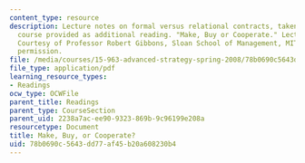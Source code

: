 ```yaml
---
content_type: resource
description: Lecture notes on formal versus relational contracts, taken from a different
  course provided as additional reading. "Make, Buy or Cooperate." Lecture Note 4.
  Courtesy of Professor Robert Gibbons, Sloan School of Management, MIT. Used with
  permission.
file: /media/courses/15-963-advanced-strategy-spring-2008/78b0690c5643dd77af45b20a608230b4_gibbons4.pdf
file_type: application/pdf
learning_resource_types:
- Readings
ocw_type: OCWFile
parent_title: Readings
parent_type: CourseSection
parent_uid: 2238a7ac-ee90-9323-869b-9c96199e208a
resourcetype: Document
title: Make, Buy, or Cooperate?
uid: 78b0690c-5643-dd77-af45-b20a608230b4
---
```

